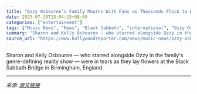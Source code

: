 ```yaml
---
title: "Ozzy Osbourne’s Family Mourns With Fans as Thousands Flock to Birmingham for Funeral"
date: 2025-07-30T15:04:15+08:00
categories: ["entertainment"]
tags: ["Music News", "News", "Black Sabbath", "international", "Ozzy Osbourne", "Sharon Osbourne", "united kingdom"]
summary: "Sharon and Kelly Osbourne — who starred alongside Ozzy in the family's genre-defining reality show — were in tears as they lay flowers at the Black Sabbath Bridge in Birmingham, England."
source_url: "https://www.hollywoodreporter.com/news/music-news/ozzy-osbourne-funeral-family-sharon-kelly-jack-procession-1236333722/"
---
```


Sharon and Kelly Osbourne — who starred alongside Ozzy in the family's genre-defining reality show — were in tears as they lay flowers at the Black Sabbath Bridge in Birmingham, England.

---

*来源: [原文链接](https://www.hollywoodreporter.com/news/music-news/ozzy-osbourne-funeral-family-sharon-kelly-jack-procession-1236333722/)*
